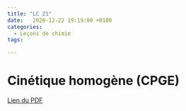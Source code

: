 ```yaml
---
title: "LC 21"
date:   2020-12-22 19:19:00 +0100
categories:
  - Leçons de chimie
tags:

---
```

# Cinétique homogène (CPGE)

[Lien du PDF](/assets/pdf/LC16.pdf)

<object class="pdf fitvidsignore" data="/assets/pdf/LC16.pdf" type="application/pdf"></object>
